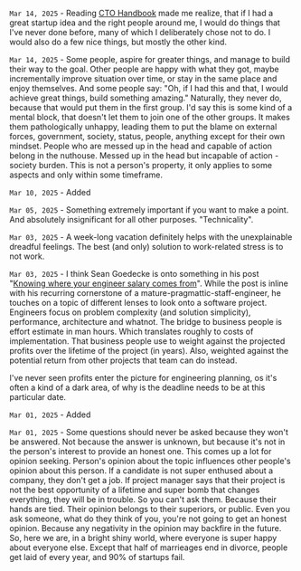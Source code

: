 `Mar 14, 2025` - Reading [CTO Handbook](https://zachgoldberg.com/ctohandbook/) made me realize, that if I had a great startup idea and the right people around me, I would do things that I've never done before, many of which I deliberately chose not to do. I would also do a few nice things, but mostly the other kind.

`Mar 14, 2025` -
Some people, aspire for greater things, and manage to build their way to the goal.
Other people are happy with what they got, maybe incrementally improve situation over time, or stay in the same place and enjoy themselves.
And some people say: "Oh, if I had this and that, I would achieve great things, build something amazing."
Naturally, they never do, because that would put them in the first group.
I'd say this is some kind of a mental block, that doesn't let them to join one of the other groups.
It makes them pathologically unhappy, leading them to put the blame on external forces, government, society, status, people, anything except for their own mindset.
People who are messed up in the head and capable of action belong in the nuthouse.
Messed up in the head but incapable of action - society burden. 
This is not a person's property, it only applies to some aspects and only within some timeframe.

`Mar 10, 2025` - Added [](/12_articles/70-options-design.md)

`Mar 05, 2025` - Something extremely important if you want to make a point. And absolutely insignificant for all other purposes. "Technicality".

`Mar 03, 2025` - A week-long vacation definitely helps with the unexplainable dreadful feelings.
The best (and only) solution to work-related stress is to not work.

`Mar 03, 2025` - I think Sean Goedecke is onto something in his post "[Knowing where your engineer salary comes from](https://www.seangoedecke.com/where-the-money-comes-from/)".
While the post is inline with his recurring cornerstone of a mature-pragmattic-staff-engineer, he touches on a topic of different lenses to look onto a software project.
Engineers focus on problem complexity (and solution simplicity), performance, architecture and whatnot.
The bridge to business people is effort estimate in man hours.
Which translates roughly to costs of implementation.
That business people use to weight against the projected profits over the lifetime of the project (in years).
Also, weighted against the potential return from other projects that team can do instead.

I've never seen profits enter the picture for engineering planning, os it's often a kind of a dark area, of why is the deadline needs to be at this particular date.

`Mar 01, 2025` - Added [](/17_notes/30-top_asked_meta_facebook_interview_questions_for_2025.md)

`Mar 01, 2025` - Some questions should never be asked because they won't be answered.
Not because the answer is unknown, but because it's not in the person's interest to provide an honest one.
This comes up a lot for opinion seeking.
Person's opinion about the topic influences other people's opinion about this person.
If a candidate is not super enthused about a company, they don't get a job.
If project manager says that their project is not the best opportunity of a lifetime and super bomb that changes everything, they will be in trouble.
So you can't ask them. Because their hands are tied. Their opinion belongs to their superiors, or public.
Even you ask someone, what do they think of you, you're not going to get an honest opinion.
Because any negativity in the opinion may backfire in the future.
So, here we are, in a bright shiny world, where everyone is super happy about everyone else.
Except that half of marrieages end in divorce, people get laid of every year, and 90% of startups fail.
